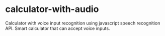 # calculator-with-audio
Calculator with voice input recognition using javascript speech recognition API.
Smart calculator that can accept voice inputs.
